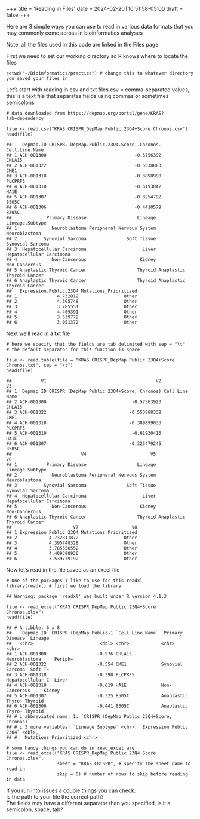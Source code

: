 +++
title = 'Reading in Files'
date = 2024-02-20T10:51:58-05:00
draft = false
+++

Here are 3 simple ways you can use to read in various data formats that
you may commonly come across in bioinformatics analyses

Note: all the files used in this code are linked in the Files page

First we need to set our working directory so R knows where to locate
the files

    setwd("~/Bioinformatics/practice") # change this to whatever directory you saved your files in

Let’s start with reading in csv and txt files csv = comma-separated
values, this is a text file that separates fields using commas or
sometimes semicolons

    # data downloaded from https://depmap.org/portal/gene/KRAS?tab=dependency

    file <- read.csv("KRAS CRISPR_DepMap Public 23Q4+Score Chronos.csv")
    head(file)

    ##    Depmap.ID CRISPR..DepMap.Public.23Q4.Score..Chronos. Cell.Line.Name
    ## 1 ACH-001300                                 -0.5756392         CHLA15
    ## 2 ACH-001322                                 -0.5538883           CME1
    ## 3 ACH-001318                                 -0.3898990        PLCPRF5
    ## 4 ACH-001310                                 -0.6193042           HA1E
    ## 5 ACH-001307                                 -0.3254792          8505C
    ## 6 ACH-001306                                 -0.4410579          8305C
    ##             Primary.Disease                   Lineage           Lineage.Subtype
    ## 1             Neuroblastoma Peripheral Nervous System             Neuroblastoma
    ## 2          Synovial Sarcoma               Soft Tissue          Synovial Sarcoma
    ## 3  Hepatocellular Carcinoma                     Liver  Hepatocellular Carcinoma
    ## 4             Non-Cancerous                    Kidney             Non-Cancerous
    ## 5 Anaplastic Thyroid Cancer                   Thyroid Anaplastic Thyroid Cancer
    ## 6 Anaplastic Thyroid Cancer                   Thyroid Anaplastic Thyroid Cancer
    ##   Expression.Public.23Q4 Mutations_Prioritized
    ## 1               4.732812                 Other
    ## 2               4.395748                 Other
    ## 3               3.785551                 Other
    ## 4               4.409391                 Other
    ## 5               3.539779                 Other
    ## 6               3.051372                 Other

Next we’ll read in a txt file

    # here we specify that the fields are tab delimited with sep = "\t"
    # the default separator for this function is space

    file <- read.table(file = "KRAS CRISPR_DepMap Public 23Q4+Score Chronos.txt", sep = "\t")
    head(file)

    ##           V1                                         V2             V3
    ## 1  Depmap ID CRISPR (DepMap Public 23Q4+Score, Chronos) Cell Line Name
    ## 2 ACH-001300                                -0.57563923         CHLA15
    ## 3 ACH-001322                               -0.553888338           CME1
    ## 4 ACH-001318                               -0.389899033        PLCPRF5
    ## 5 ACH-001310                                -0.61930416           HA1E
    ## 6 ACH-001307                               -0.325479245          8505C
    ##                          V4                        V5                        V6
    ## 1           Primary Disease                   Lineage           Lineage Subtype
    ## 2             Neuroblastoma Peripheral Nervous System             Neuroblastoma
    ## 3          Synovial Sarcoma               Soft Tissue          Synovial Sarcoma
    ## 4  Hepatocellular Carcinoma                     Liver  Hepatocellular Carcinoma
    ## 5             Non-Cancerous                    Kidney             Non-Cancerous
    ## 6 Anaplastic Thyroid Cancer                   Thyroid Anaplastic Thyroid Cancer
    ##                       V7                    V8
    ## 1 Expression Public 23Q4 Mutations_Prioritized
    ## 2            4.732811872                 Other
    ## 3            4.395748328                 Other
    ## 4            3.785550552                 Other
    ## 5            4.409390936                 Other
    ## 6            3.539779192                 Other

Now let’s read in the file saved as an excel file

    # One of the packages I like to use for this readxl
    library(readxl) # first we load the library

    ## Warning: package 'readxl' was built under R version 4.1.3

    file <- read_excel("KRAS CRISPR_DepMap Public 23Q4+Score Chronos.xlsx")
    head(file)

    ## # A tibble: 6 x 8
    ##   `Depmap ID` CRISPR (DepMap Public~1 `Cell Line Name` `Primary Disease` Lineage
    ##   <chr>                         <dbl> <chr>            <chr>             <chr>  
    ## 1 ACH-001300                   -0.576 CHLA15           Neuroblastoma     Periph~
    ## 2 ACH-001322                   -0.554 CME1             Synovial Sarcoma  Soft T~
    ## 3 ACH-001318                   -0.390 PLCPRF5          Hepatocellular C~ Liver  
    ## 4 ACH-001310                   -0.619 HA1E             Non-Cancerous     Kidney 
    ## 5 ACH-001307                   -0.325 8505C            Anaplastic Thyro~ Thyroid
    ## 6 ACH-001306                   -0.441 8305C            Anaplastic Thyro~ Thyroid
    ## # i abbreviated name: 1: `CRISPR (DepMap Public 23Q4+Score, Chronos)`
    ## # i 3 more variables: `Lineage Subtype` <chr>, `Expression Public 23Q4` <dbl>,
    ## #   Mutations_Prioritized <chr>

    # some handy things you can do in read_excel are:
    file <- read_excel("KRAS CRISPR_DepMap Public 23Q4+Score Chronos.xlsx",
                       sheet = "KRAS CRISPR", # specify the sheet name to read in
                       skip = 0) # number of rows to skip before reading in data 

If you run into issues a couple things you can check:  
Is the path to your file the correct path?  
The fields may have a different separator than you specified, is it a semicolon, space, tab?
